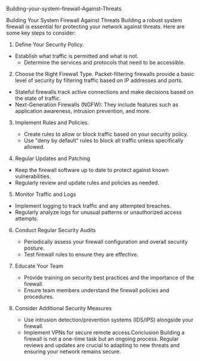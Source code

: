 Building-your-system-firewall-Against-Threats

Building Your System Firewall Against Threats
Building a robust system firewall is essential for protecting your network against threats. Here are some key steps to consider:

1. Define Your Security Policy.
 - Establish what traffic is permitted and what is not.
   - Determine the services and protocols that need to be accessible.
2. Choose the Right Firewall Type.
Packet-filtering firewalls provide a basic level of security by filtering traffic based on IP addresses and ports.
 - Stateful firewalls track active connections and make decisions based on the state of traffic.
 - Next-Generation Firewalls (NGFW): They include features such as application awareness, intrusion prevention, and more.

3. Implement Rules and Policies.
   - Create rules to allow or block traffic based on your security policy.
   - Use "deny by default" rules to block all traffic unless specifically allowed.

 4. Regular Updates and Patching
   - Keep the firewall software up to date to protect against known vulnerabilities.
   - Regularly review and update rules and policies as needed.

 5. Monitor Traffic and Logs
   - Implement logging to track traffic and any attempted breaches.
   - Regularly analyze logs for unusual patterns or unauthorized access attempts.

6. Conduct Regular Security Audits
   - Periodically assess your firewall configuration and overall security posture.
   - Test firewall rules to ensure they are effective.

7. Educate Your Team
   - Provide training on security best practices and the importance of the firewall.
   - Ensure team members understand the firewall policies and procedures.

8. Consider Additional Security Measures
   - Use intrusion detection/prevention systems (IDS/IPS) alongside your firewall.
   - Implement VPNs for secure remote access.Conclusion
Building a firewall is not a one-time task but an ongoing process. Regular reviews and updates are crucial to adapting to new threats and ensuring your network remains secure.





